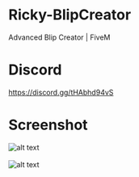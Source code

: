 # Ricky-BlipCreator
Advanced Blip Creator | FiveM

# Discord
https://discord.gg/tHAbhd94vS

# Screenshot
![alt text](https://cdn.discordapp.com/attachments/1124829191964205107/1125005947077677076/blipcreator.png)
<br><br>
![alt text](https://cdn.discordapp.com/attachments/1124829191964205107/1125012492456841277/blipcreator2.png)
